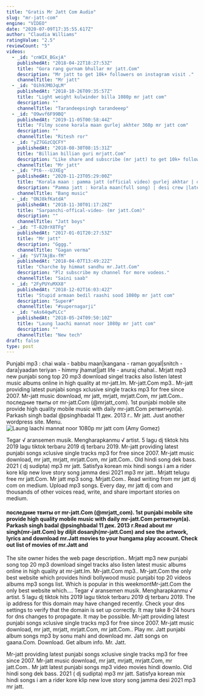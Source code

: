 ```yaml
---
title: "Gratis Mr Jatt Com Audio"
slug: "mr-jatt-com"
engine: "VIDEO"
date: "2020-07-09T17:35:55.617Z"
author: "Claudia Williams"
ratingValue: "2.5"
reviewCount: "5"
videos:
  - _id: "cnWIX_BGxjA"
    publishedAt: "2018-04-22T18:27:53Z"
    title: "Gora rang gurnam bhullar mr jatt.Com"
    description: "Mr jatt to get 10k+ followers on instagram visit ."
    channelTitle: "Mr jatt"
  - _id: "Oih9JMOJqLM"
    publishedAt: "2018-10-26T09:35:57Z"
    title: "Light weight kulwinder billa 1080p mr jatt com"
    description: ""
    channelTitle: "Tarandeepsingh tarandeeep"
  - _id: "O9wvf6F99BQ"
    publishedAt: "2019-11-05T00:58:44Z"
    title: "Filmy scene korala maan gurlej akhter 360p mr jatt com"
    description: ""
    channelTitle: "Ritesh ror"
  - _id: "yZ7GGzCQCFY"
    publishedAt: "2018-08-30T08:15:31Z"
    title: "Billian billian guri mrjatt.Com"
    description: "Like share and subscribe (mr jatt) to get 10k+ followers on instagram visit ."
    channelTitle: "Mr jatt"
  - _id: "Pt6---UJXEg"
    publishedAt: "2020-11-23T05:29:00Z"
    title: "Korala maan : pamma jatt (official video) gurlej akhtar | desi crew | latest punjabi songs 2020"
    description: "Pamma jatt : korala maan(full song) | desi crew |latest punjabi songs 2020 | new punjabi songs 2020 singer : korala maan ft gurlej akhtar lyrics : korala"
    channelTitle: "Bang music"
  - _id: "ONJ8kfKatdA"
    publishedAt: "2018-11-30T01:17:28Z"
    title: "Sarpanchi-offical-video- (mr jatt.Com)"
    description: ""
    channelTitle: "Jatt boys"
  - _id: "T-820rX8TFg"
    publishedAt: "2017-01-01T20:27:53Z"
    title: "Mr jatt"
    description: "Gggg."
    channelTitle: "Gagan verma"
  - _id: "SVT7AjBx-fM"
    publishedAt: "2018-04-07T13:49:22Z"
    title: "Charche by himmat sandhu mr.Jatt.Com"
    description: "Plz subscribe my channel for more vodeos."
    channelTitle: "Saini saab"
  - _id: "2FyPUYuMXX8"
    publishedAt: "2018-12-02T16:03:42Z"
    title: "Stupid armaan bedil raashi sood 1080p mr jatt com"
    description: "Super#"
    channelTitle: "#supernagarji"
  - _id: "eAs64qwPLCc"
    publishedAt: "2018-05-24T09:50:10Z"
    title: "Laung laachi mannat noor 1080p mr jatt com"
    description: ""
    channelTitle: "New tech"
draft: false
type: post
---
```


Punjabi mp3 : chai wala - babbu maan|kangana - raman goyal|snitch - dara|yaadan teriyan - himmy jhamat|jatt life - anuraj chahal.. Mrjatt mp3 new punjabi song top 20 mp3 download singel tracks also listen latest music albums online in high quality at mr-jatt.Im. Mr-jatt.Com mp3.. Mr-jatt providing latest punjabi songs xclusive single tracks mp3 for free since 2007. Mr-jatt music download, mr jatt, mrjatt, mrjatt.Com, mr jatt.Com.. последние твиты от mr-jatt.Com (@mrjatt_com). 1st punjabi mobile site provide high quality mobile music with daily mr-jatt.Com ретвитнул(а). Parkash singh badal‏ @psinghbadal 11 дек. 2013 г.. Mr jatt. Just another wordpress site. Menu.
![Laung laachi mannat noor 1080p mr jatt com (Amy Gomez)](https://i.ytimg.com/vi/eAs64qwPLCc/hqdefault.jpg "Laung laachi mannat noor 1080p mr jatt com (Loretta Reese)")

Tegar √ aransemen musik. Mengharapkanmu √ artist. 5 lagu dj tiktok hits 2019 lagu tiktok terbaru 2019 dj terbaru 2019. Mr-jatt providing latest punjabi songs xclusive single tracks mp3 for free since 2007. Mr-jatt music download, mr jatt, mrjatt, mrjatt.Com, mr jatt.Com.. Old hindi song dek bass. 2021 ( dj sudipta) mp3 mr jatt. Satisfya korean mix hindi songs i am a rider kore klip new love story song jamma desi 2021 mp3 mr jatt.. Mrjatt telugu free mr jatt.Com. Mr jatt mp3 song. Mrjatt.Com.. Read writing from mr jatt dj com on medium. Upload mp3 songs. Every day, mr jatt dj com and thousands of other voices read, write, and share important stories on medium.
<!--inArticleAds-->

<!--galleryOne-->

#### последние твиты от mr-jatt.Com (@mrjatt_com). 1st punjabi mobile site provide high quality mobile music with daily mr-jatt.Com ретвитнул(а). Parkash singh badal‏ @psinghbadal 11 дек. 2013 г.Read about mr singh(mr-jatt.Com) by diljit dosanjh(mr-jatt.Com) and see the artwork, lyrics and download mr.Jatt movies to your hungama play account. Check out list of movies of mr.Jatt and
<!--inArticleAds-->

<!--galleryTwo-->

The site owner hides the web page description.. Mrjatt mp3 new punjabi song top 20 mp3 download singel tracks also listen latest music albums online in high quality at mr-jatt.Im. Mr-jatt.Com mp3.. Mr-jatt.Com the only best website which provides hindi bollywood music punjabi top 20 videos albums mp3 songs list. Which is popular in this weekmontMr-jatt.Com the only best website which.... Tegar √ aransemen musik. Mengharapkanmu √ artist. 5 lagu dj tiktok hits 2019 lagu tiktok terbaru 2019 dj terbaru 2019. The ip address for this domain may have changed recently. Check your dns settings to verify that the domain is set up correctly. It may take 8-24 hours for dns changes to propagate. It may be possible. Mr-jatt providing latest punjabi songs xclusive single tracks mp3 for free since 2007. Mr-jatt music download, mr jatt, mrjatt, mrjatt.Com, mr jatt.Com.. Play mr. Jatt punjabi album songs mp3 by sonu mahi and download mr. Jatt songs on gaana.Com. Download. Get album info. Mr. Jatt.
<!--galleryThree-->

Mr-jatt providing latest punjabi songs xclusive single tracks mp3 for free since 2007. Mr-jatt music download, mr jatt, mrjatt, mrjatt.Com, mr jatt.Com.. Mr jatt latest punjabi songs mp3 video movies hindi downlo. Old hindi song dek bass. 2021 ( dj sudipta) mp3 mr jatt. Satisfya korean mix hindi songs i am a rider kore klip new love story song jamma desi 2021 mp3 mr jatt.